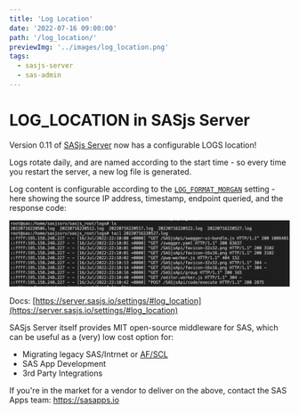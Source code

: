 ```yaml
---
title: 'Log Location'
date: '2022-07-16 09:00:00'
path: '/log_location/'
previewImg: '../images/log_location.png'
tags:
  - sasjs-server
  - sas-admin
---
```


# LOG_LOCATION in SASjs Server

Version 0.11 of [SASjs Server](https://server.sasjs.io) now has a configurable LOGS location!

Logs rotate daily, and are named according to the start time - so every time you restart the server, a new log file is generated.

Log content is configurable according to the [`LOG_FORMAT_MORGAN`](https://server.sasjs.io/settings/#log_format_morgan) setting - here showing the source IP address, timestamp, endpoint queried, and the response code:

![](../images/log_location.png)

Docs: [https://server.sasjs.io/settings/#log_location](https://server.sasjs.io/settings/#log_location)

SASjs Server itself provides MIT open-source middleware for SAS, which can be useful as a (very) low cost option for:

* Migrating legacy SAS/Intrnet or [AF/SCL](https://www.linkedin.com/pulse/easy-af-scl-modernisation-html5-sas-allan-bowe/)
* SAS App Development
* 3rd Party Integrations

If you're in the market for a vendor to deliver on the above, contact the SAS Apps team: https://sasapps.io

